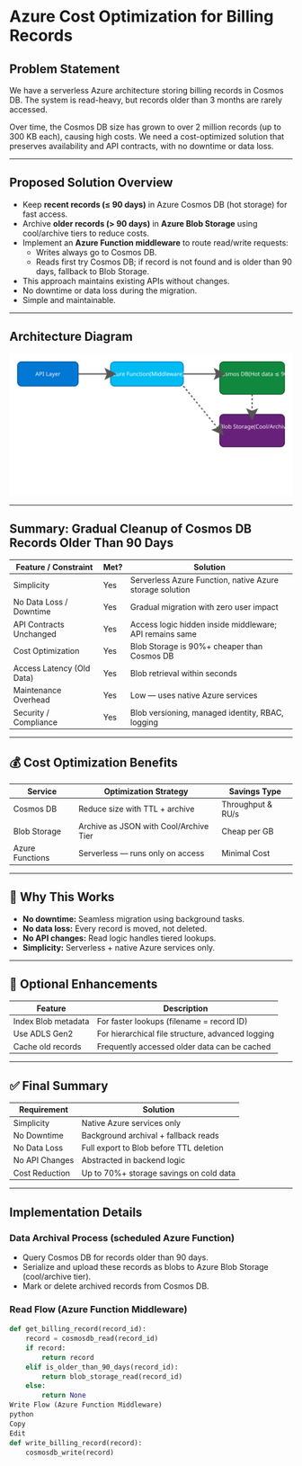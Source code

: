 # Azure Cost Optimization for Billing Records

## Problem Statement

We have a serverless Azure architecture storing billing records in Cosmos DB. The system is read-heavy, but records older than 3 months are rarely accessed.

Over time, the Cosmos DB size has grown to over 2 million records (up to 300 KB each), causing high costs. We need a cost-optimized solution that preserves availability and API contracts, with no downtime or data loss.

---

## Proposed Solution Overview

- Keep **recent records (≤ 90 days)** in Azure Cosmos DB (hot storage) for fast access.
- Archive **older records (> 90 days)** in **Azure Blob Storage** using cool/archive tiers to reduce costs.
- Implement an **Azure Function middleware** to route read/write requests:
  - Writes always go to Cosmos DB.
  - Reads first try Cosmos DB; if record is not found and is older than 90 days, fallback to Blob Storage.
- This approach maintains existing APIs without changes.
- No downtime or data loss during the migration.
- Simple and maintainable.

---

## Architecture Diagram

![Architecture Diagram](./architecture.svg)

---

## Summary: Gradual Cleanup of Cosmos DB Records Older Than 90 Days

| Feature / Constraint     | Met? | Solution                                                   |
|-------------------------|-------|------------------------------------------------------------|
| Simplicity               | Yes   | Serverless Azure Function, native Azure storage solution  |
| No Data Loss / Downtime  | Yes   | Gradual migration with zero user impact                    |
| API Contracts Unchanged  | Yes   | Access logic hidden inside middleware; API remains same    |
| Cost Optimization        | Yes   | Blob Storage is 90%+ cheaper than Cosmos DB                |
| Access Latency (Old Data)| Yes   | Blob retrieval within seconds                               |
| Maintenance Overhead     | Yes   | Low — uses native Azure services                            |
| Security / Compliance    | Yes   | Blob versioning, managed identity, RBAC, logging           |

---

## 💰 Cost Optimization Benefits

| Service          | Optimization Strategy                      | Savings Type       |
|------------------|-------------------------------------------|--------------------|
| Cosmos DB        | Reduce size with TTL + archive             | Throughput & RU/s  |
| Blob Storage     | Archive as JSON with Cool/Archive Tier     | Cheap per GB       |
| Azure Functions  | Serverless — runs only on access            | Minimal Cost       |

---

## 🧠 Why This Works

- **No downtime:** Seamless migration using background tasks.  
- **No data loss:** Every record is moved, not deleted.  
- **No API changes:** Read logic handles tiered lookups.  
- **Simplicity:** Serverless + native Azure services only.  

---

## 📝 Optional Enhancements

| Feature             | Description                                  |
|---------------------|----------------------------------------------|
| Index Blob metadata  | For faster lookups (filename = record ID)   |
| Use ADLS Gen2       | For hierarchical file structure, advanced logging |
| Cache old records   | Frequently accessed older data can be cached |

---

## ✅ Final Summary

| Requirement      | Solution                                         |
|------------------|-------------------------------------------------|
| Simplicity       | Native Azure services only                        |
| No Downtime      | Background archival + fallback reads             |
| No Data Loss     | Full export to Blob before TTL deletion          |
| No API Changes   | Abstracted in backend logic                       |
| Cost Reduction   | Up to 70%+ storage savings on cold data          |

---

## Implementation Details

### Data Archival Process (scheduled Azure Function)

- Query Cosmos DB for records older than 90 days.
- Serialize and upload these records as blobs to Azure Blob Storage (cool/archive tier).
- Mark or delete archived records from Cosmos DB.

### Read Flow (Azure Function Middleware)

```python
def get_billing_record(record_id):
    record = cosmosdb_read(record_id)
    if record:
        return record
    elif is_older_than_90_days(record_id):
        return blob_storage_read(record_id)
    else:
        return None
Write Flow (Azure Function Middleware)
python
Copy
Edit
def write_billing_record(record):
    cosmosdb_write(record)
